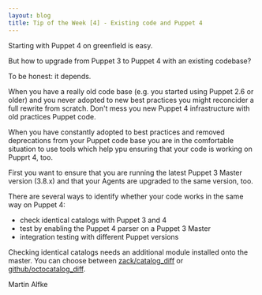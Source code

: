 ```yaml
---
layout: blog
title: Tip of the Week [4] - Existing code and Puppet 4
---
```


Starting with Puppet 4 on greenfield is easy.

But how to upgrade from Puppet 3 to Puppet 4 with an existing codebase?

To be honest: it depends.

When you have a really old code base (e.g. you started using Puppet 2.6 or older) and you never adopted to new best practices you might reconcider a full rewrite from scratch. Don't mess you new Puppet 4 infrastructure with old practices Puppet code.

When you have constantly adopted to best practices and removed deprecations from your Puppet code base you are in the comfortable situation to use tools which help ypu ensuring that your code is working on Pupprt 4, too.

First you want to ensure that you are running the latest Puppet 3 Master version (3.8.x) and that your Agents are upgraded to the same version, too.

There are several ways to identify whether your code works in the same way on Puppet 4:
  - check identical catalogs with Puppet 3 and 4
  - test by enabling the Puppet 4 parser on a Puppet 3 Master
  - integration testing with different Puppet versions

Checking identical catalogs needs an additional module installed onto the master. You can choose between [zack/catalog_diff](https://github.com/acidprime/puppet-catalog-diff) or [github/octocatalog_diff](https://github.com/github/octocatalog-diff).


Martin Alfke
